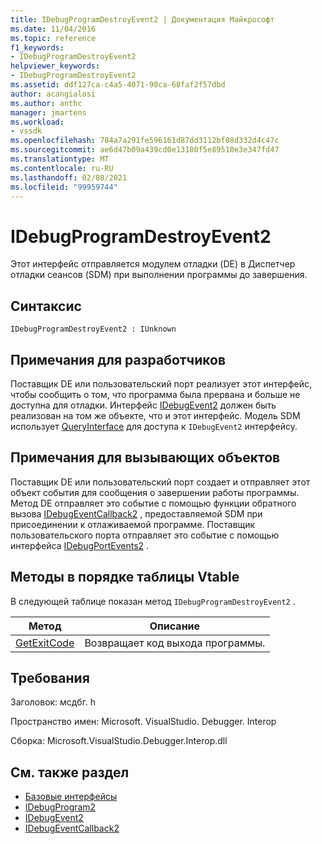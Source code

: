 ```yaml
---
title: IDebugProgramDestroyEvent2 | Документация Майкрософт
ms.date: 11/04/2016
ms.topic: reference
f1_keywords:
- IDebugProgramDestroyEvent2
helpviewer_keywords:
- IDebugProgramDestroyEvent2
ms.assetid: ddf127ca-c4a5-4071-90ca-68faf2f57dbd
author: acangialosi
ms.author: anthc
manager: jmartens
ms.workload:
- vssdk
ms.openlocfilehash: 784a7a291fe596161d87dd3112bf08d332d4c47c
ms.sourcegitcommit: ae6d47b09a439cd0e13180f5e89510e3e347fd47
ms.translationtype: MT
ms.contentlocale: ru-RU
ms.lasthandoff: 02/08/2021
ms.locfileid: "99959744"
---
```

# <a name="idebugprogramdestroyevent2"></a>IDebugProgramDestroyEvent2
Этот интерфейс отправляется модулем отладки (DE) в Диспетчер отладки сеансов (SDM) при выполнении программы до завершения.

## <a name="syntax"></a>Синтаксис

```
IDebugProgramDestroyEvent2 : IUnknown
```

## <a name="notes-for-implementers"></a>Примечания для разработчиков
 Поставщик DE или пользовательский порт реализует этот интерфейс, чтобы сообщить о том, что программа была прервана и больше не доступна для отладки. Интерфейс [IDebugEvent2](../../../extensibility/debugger/reference/idebugevent2.md) должен быть реализован на том же объекте, что и этот интерфейс. Модель SDM использует [QueryInterface](/cpp/atl/queryinterface) для доступа к `IDebugEvent2` интерфейсу.

## <a name="notes-for-callers"></a>Примечания для вызывающих объектов
 Поставщик DE или пользовательский порт создает и отправляет этот объект события для сообщения о завершении работы программы. Метод DE отправляет это событие с помощью функции обратного вызова [IDebugEventCallback2](../../../extensibility/debugger/reference/idebugeventcallback2.md) , предоставляемой SDM при присоединении к отлаживаемой программе. Поставщик пользовательского порта отправляет это событие с помощью интерфейса [IDebugPortEvents2](../../../extensibility/debugger/reference/idebugportevents2.md) .

## <a name="methods-in-vtable-order"></a>Методы в порядке таблицы Vtable
 В следующей таблице показан метод `IDebugProgramDestroyEvent2` .

|Метод|Описание|
|------------|-----------------|
|[GetExitCode](../../../extensibility/debugger/reference/idebugprogramdestroyevent2-getexitcode.md)|Возвращает код выхода программы.|

## <a name="requirements"></a>Требования
 Заголовок: мсдбг. h

 Пространство имен: Microsoft. VisualStudio. Debugger. Interop

 Сборка: Microsoft.VisualStudio.Debugger.Interop.dll

## <a name="see-also"></a>См. также раздел
- [Базовые интерфейсы](../../../extensibility/debugger/reference/core-interfaces.md)
- [IDebugProgram2](../../../extensibility/debugger/reference/idebugprogram2.md)
- [IDebugEvent2](../../../extensibility/debugger/reference/idebugevent2.md)
- [IDebugEventCallback2](../../../extensibility/debugger/reference/idebugeventcallback2.md)
